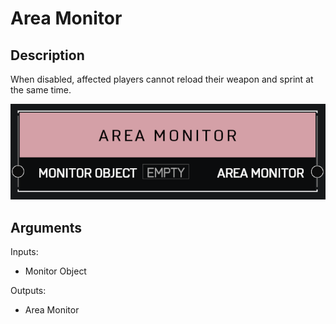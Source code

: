 # Area Monitor

## Description

When disabled, affected players cannot reload their weapon and sprint at the same time.

![Area Monitor](../../.gitbook/assets/images/scripting/variables-basic/area-monitor.png)

## Arguments

Inputs:

* Monitor Object

Outputs:

* Area Monitor
